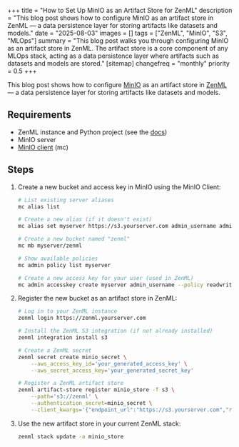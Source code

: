 +++
title = "How to Set Up MinIO as an Artifact Store for ZenML"
description = "This blog post shows how to configure MinIO as an artifact store in ZenML — a data persistence layer for storing artifacts like datasets and models."
date = "2025-08-03"
images = []
tags = ["ZenML", "MinIO", "S3", "MLOps"]
summary = "This blog post walks you through configuring MinIO as an artifact store in ZenML. The artifact store is a core component of any MLOps stack, acting as a data persistence layer where artifacts such as datasets and models are stored."
[sitemap]
  changefreq = "monthly"
  priority = 0.5
+++

This blog post shows how to configure [MinIO](https://www.min.io/) as an artifact store in [ZenML](https://www.zenml.io/) — a data persistence layer for storing artifacts like datasets and models.

## Requirements

- ZenML instance and Python project (see the [docs](https://docs.zenml.io/getting-started/installation))
- MinIO server
- [MinIO client](https://docs.min.io/community/minio-object-store/reference/minio-mc.html) (mc)

## Steps

1. Create a new bucket and access key in MinIO using the MinIO Client:
   ```bash
   # List existing server aliases
   mc alias list

   # Create a new alias (if it doesn't exist)
   mc alias set myserver https://s3.yourserver.com admin_username admin_password

   # Create a new bucket named "zenml"
   mc mb myserver/zenml

   # Show available policies
   mc admin policy list myserver

   # Create a new access key for your user (used in ZenML)
   mc admin accesskey create myserver admin_username --policy readwrite
   ```

2. Register the new bucket as an artifact store in ZenML:

   ```bash
   # Log in to your ZenML instance
   zenml login https://zenml.yourserver.com

   # Install the ZenML S3 integration (if not already installed)
   zenml integration install s3

   # Create a ZenML secret
   zenml secret create minio_secret \
       --aws_access_key_id='your_generated_access_key' \
       --aws_secret_access_key='your_generated_secret_key'

   # Register a ZenML artifact store
   zenml artifact-store register minio_store -f s3 \
       --path='s3://zenml' \
       --authentication_secret=minio_secret \
       --client_kwargs='{"endpoint_url":"https://s3.yourserver.com","region_name":"your-region"}'
   ```

3. Use the new artifact store in your current ZenML stack:

   ```bash
   zenml stack update -a minio_store
   ```
